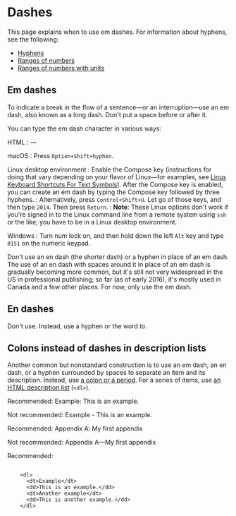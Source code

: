 

# Dashes  

This page explains when to use em dashes. For information about hyphens, see the following:

* [Hyphens](/style/hyphens)
* [Ranges of numbers](/style/numbers#ranges-of-numbers)
* [Ranges of numbers with units](/style/units-of-measure#ranges)

## Em dashes

To indicate a break in the flow of a sentence—or an interruption—use an em
dash, also known as a long dash. Don't put a space before or after it.

You can type the em dash character in various ways:

HTML
:   &mdash;

macOS
:   Press `Option+Shift+hyphen`.

Linux desktop environment
:   Enable the Compose key (instructions for doing that vary depending on
    your flavor of Linux—for examples, see [Linux Keyboard Shortcuts For
    Text Symbols](http://fsymbols.com/keyboard/linux/compose/)). After the Compose key is enabled, you can create an em dash
    by typing the Compose key followed by three hyphens.
:   Alternatively, press `Control+Shift+U`. Let go of those keys, and then type
    `2014`. Then press `Return`.
:   **Note**: These Linux options don't work if
    you're signed in to the Linux command line from a remote system using `ssh` or the
    like; you have to be in a Linux desktop environment.

Windows
:   Turn num lock on, and then hold down the left `Alt` key and type `0151`
    on the numeric keypad.

Don't use an en dash (the shorter dash) or a hyphen in place of an em dash.
The use of an en dash with spaces around it in place of
an em dash is gradually becoming more common, but it's still not very widespread
in the US in professional publishing; so far (as of early 2016), it's mostly
used in Canada and a few other places. For now, only use the em dash.

## En dashes

Don't use. Instead, use a hyphen or the word *to*.

## Colons instead of dashes in description lists

Another common but nonstandard construction is to use an em dash, an en dash, or a hyphen
surrounded by spaces to separate an item and its description. Instead, use
[a colon or a period](/style/lists#description-lists-that-use-run-in-headings).
For a series of items, use
[an HTML description list](/style/lists#description-lists) (`<dl>`).

Recommended: Example: This is an
example.

Not recommended: Example - This is
an example.

Recommended: Appendix A: My first
appendix

Not recommended: Appendix A—My first
appendix

Recommended:

```

    <dl>
      <dt>Example</dt>
      <dd>This is an example.</dd>
      <dt>Another example</dt>
      <dd>This is another example.</dd>
    </dl>
    
```


